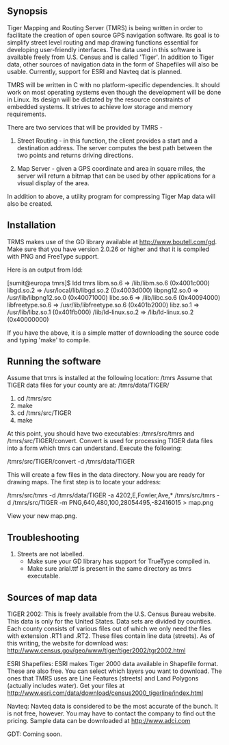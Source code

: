 Synopsis
---------
Tiger Mapping and Routing Server (TMRS) is being written in order to facilitate the creation of open source GPS navigation software.  Its goal is to simplify street level routing and map drawing functions essential for developing user-friendly interfaces. The data used in this software is available freely from U.S. Census and is called 'Tiger'. In addition to Tiger data, other sources of navigation data in the form of Shapefiles will also be usable.  Currently, support for ESRI and Navteq dat is planned.  

TMRS will be written in C with no platform-specific dependencies.  It should work on most operating systems even though the development will be done in Linux.  Its design will be dictated by the resource constraints of embedded systems.  It strives to achieve low storage and memory requirements.

There are two services that will be provided by TMRS - 

1.  Street Routing - in this function, the client provides a start and a destination address.  The server computes the best path between the two points and returns driving directions.

2.  Map Server - given a GPS coordinate and area in square miles, the server will return a bitmap that can be used by other applications for a visual display of the area.

In addition to above, a utility program for compressing Tiger Map data will also be created.  


Installation
-------------

TRMS makes use of the GD library available at http://www.boutell.com/gd.  Make sure that you have version 2.0.26 or higher and that it is compiled with PNG and FreeType support.


Here is an output from ldd:

[sumit@europa tmrs]$ ldd tmrs
        libm.so.6 => /lib/libm.so.6 (0x4001c000)
        libgd.so.2 => /usr/local/lib/libgd.so.2 (0x4003d000)
        libpng12.so.0 => /usr/lib/libpng12.so.0 (0x40071000)
        libc.so.6 => /lib/libc.so.6 (0x40094000)
        libfreetype.so.6 => /usr/lib/libfreetype.so.6 (0x401b2000)
        libz.so.1 => /usr/lib/libz.so.1 (0x401fb000)
        /lib/ld-linux.so.2 => /lib/ld-linux.so.2 (0x40000000)   

If you have the above, it is a simple matter of downloading the source code and typing 'make' to compile. 


Running the software
--------------------

Assume that tmrs is installed at the following location: /tmrs
Assume that TIGER data files for your county are at: /tmrs/data/TIGER/

1.  cd /tmrs/src
2.  make
3.  cd /tmrs/src/TIGER
4.  make

At this point, you should have two executables: /tmrs/src/tmrs and /tmrs/src/TIGER/convert.  Convert is used for processing TIGER data files into a form which tmrs can understand.  Execute the following:

/tmrs/src/TIGER/convert -d /tmrs/data/TIGER

This will create a few files in the data directory.  Now you are ready for drawing maps.  The first step is to locate your address:

/tmrs/src/tmrs -d /tmrs/data/TIGER -a 4202,E,Fowler,Ave,*
/tmrs/src/tmrs -d /tmrs/src/TIGER -m PNG,640,480,100,28054495,-82416015 > map.png

View your new map.png.


Troubleshooting
---------------

1) Streets are not labelled.
    - Make sure your GD library has support for TrueType compiled in.
    - Make sure arial.ttf is present in the same directory as tmrs executable.


Sources of map data
-------------------

TIGER 2002:  This is freely available from the U.S. Census Bureau website.  This data is only for the United States.  Data sets are divided by counties.  Each county consists of various files out of which we only need the files with extension .RT1 and .RT2.  These files contain line data (streets).  As of this writing, the website for download was:  http://www.census.gov/geo/www/tiger/tiger2002/tgr2002.html

ESRI Shapefiles:  ESRI makes Tiger 2000 data available in Shapefile format.  These are also free.  You can select which layers you want to download.  The ones that TMRS uses are Line Features (streets) and Land Polygons (actually includes water).  Get your files at http://www.esri.com/data/download/census2000_tigerline/index.html

Navteq:  Navteq data is considered to be the most accurate of the bunch.  It is not free, however.  You may have to contact the company to find out the pricing. Sample data can be downloaded at http://www.adci.com

GDT: Coming soon.


